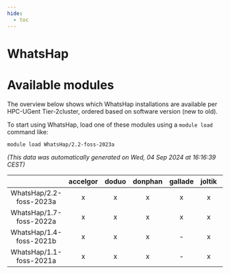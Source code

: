 ```yaml
---
hide:
  - toc
---
```


WhatsHap
========

# Available modules


The overview below shows which WhatsHap installations are available per HPC-UGent Tier-2cluster, ordered based on software version (new to old).

To start using WhatsHap, load one of these modules using a `module load` command like:

```shell
module load WhatsHap/2.2-foss-2023a
```

*(This data was automatically generated on Wed, 04 Sep 2024 at 16:16:39 CEST)*  

| |accelgor|doduo|donphan|gallade|joltik|shinx|skitty|
| :---: | :---: | :---: | :---: | :---: | :---: | :---: | :---: |
|WhatsHap/2.2-foss-2023a|x|x|x|x|x|x|x|
|WhatsHap/1.7-foss-2022a|x|x|x|x|x|-|x|
|WhatsHap/1.4-foss-2021b|x|x|x|-|x|-|x|
|WhatsHap/1.1-foss-2021a|x|x|x|-|x|-|x|
